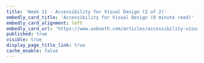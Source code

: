 ```yaml
---
title: 'Week 11 - Accessibility for Visual Design (2 of 2)'
embedly_card_title: 'Accessibility for Visual Design (9 minute read)'
embedly_card_alignment: left
embedly_card_url: 'https://www.uxbooth.com/articles/accessibility-visual-design/'
published: true
visible: true
display_page_title_link: true
cache_enable: false
---
```

